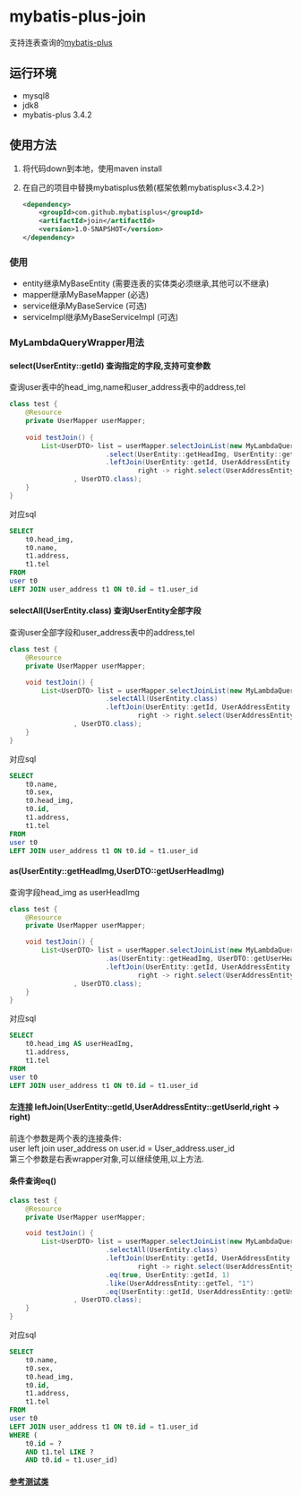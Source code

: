 # mybatis-plus-join

支持连表查询的[mybatis-plus](https://gitee.com/baomidou/mybatis-plus)

## 运行环境

* mysql8
* jdk8
* mybatis-plus 3.4.2

## 使用方法

1. 将代码down到本地，使用maven install

2. 在自己的项目中替换mybatisplus依赖(框架依赖mybatisplus<3.4.2>)

   ```xml
   <dependency>
       <groupId>com.github.mybatisplus</groupId>
       <artifactId>join</artifactId>
       <version>1.0-SNAPSHOT</version>
   </dependency>
   ```
### 使用

* entity继承MyBaseEntity (需要连表的实体类必须继承,其他可以不继承)
* mapper继承MyBaseMapper (必选)
* service继承MyBaseService (可选)
* serviceImpl继承MyBaseServiceImpl (可选)

### MyLambdaQueryWrapper用法

#### select(UserEntity::getId)  查询指定的字段,支持可变参数

查询user表中的head_img,name和user_address表中的address,tel

```java
class test {
    @Resource
    private UserMapper userMapper;
    
    void testJoin() {
        List<UserDTO> list = userMapper.selectJoinList(new MyLambdaQueryWrapper<UserEntity>()
                        .select(UserEntity::getHeadImg, UserEntity::getName)
                        .leftJoin(UserEntity::getId, UserAddressEntity::getUserId,
                                right -> right.select(UserAddressEntity::getAddress, UserAddressEntity::getTel))
                , UserDTO.class);
    }
}
```

对应sql

```sql
SELECT 
    t0.head_img,
    t0.name,
    t1.address,
    t1.tel
FROM 
user t0
LEFT JOIN user_address t1 ON t0.id = t1.user_id
```

#### selectAll(UserEntity.class) 查询UserEntity全部字段

查询user全部字段和user_address表中的address,tel

```java
class test {
    @Resource
    private UserMapper userMapper;

    void testJoin() {
        List<UserDTO> list = userMapper.selectJoinList(new MyLambdaQueryWrapper<UserEntity>()
                        .selectAll(UserEntity.class)
                        .leftJoin(UserEntity::getId, UserAddressEntity::getUserId,
                                right -> right.select(UserAddressEntity::getAddress, UserAddressEntity::getTel))
                , UserDTO.class);
    }
}
```

对应sql

```sql
SELECT 
    t0.name,
    t0.sex, 
    t0.head_img, 
    t0.id, 
    t1.address, 
    t1.tel
FROM 
user t0
LEFT JOIN user_address t1 ON t0.id = t1.user_id
```

#### as(UserEntity::getHeadImg,UserDTO::getUserHeadImg)

查询字段head_img as userHeadImg

```java
class test {
    @Resource
    private UserMapper userMapper;

    void testJoin() {
        List<UserDTO> list = userMapper.selectJoinList(new MyLambdaQueryWrapper<UserEntity>()
                        .as(UserEntity::getHeadImg, UserDTO::getUserHeadImg)
                        .leftJoin(UserEntity::getId, UserAddressEntity::getUserId,
                                right -> right.select(UserAddressEntity::getAddress, UserAddressEntity::getTel))
                , UserDTO.class);
    }
}
```

对应sql

```sql
SELECT 
    t0.head_img AS userHeadImg, 
    t1.address,
    t1.tel
FROM 
user t0
LEFT JOIN user_address t1 ON t0.id = t1.user_id
```

#### 左连接 leftJoin(UserEntity::getId,UserAddressEntity::getUserId,right -> right)

前连个参数是两个表的连接条件:  
user left join user_address on user.id = User_address.user_id  
第三个参数是右表wrapper对象,可以继续使用,以上方法.

#### 条件查询eq()

```java
class test {
    @Resource
    private UserMapper userMapper;

    void testJoin() {
        List<UserDTO> list = userMapper.selectJoinList(new MyLambdaQueryWrapper<UserEntity>()
                        .selectAll(UserEntity.class)
                        .leftJoin(UserEntity::getId, UserAddressEntity::getUserId,
                                right -> right.select(UserAddressEntity::getAddress, UserAddressEntity::getTel))
                        .eq(true, UserEntity::getId, 1)
                        .like(UserAddressEntity::getTel, "1")
                        .eq(UserEntity::getId, UserAddressEntity::getUserId)
                , UserDTO.class);
    }
}
```

对应sql

```sql
SELECT 
    t0.name,
    t0.sex, 
    t0.head_img,
    t0.id, 
    t1.address,
    t1.tel
FROM 
user t0
LEFT JOIN user_address t1 ON t0.id = t1.user_id
WHERE (
    t0.id = ? 
    AND t1.tel LIKE ? 
    AND t0.id = t1.user_id)
```

#### [参考测试类](https://gitee.com/best_handsome/mybatis-plus-join/blob/master/src/test/java/com/example/mp/MpJoinTest.java)

